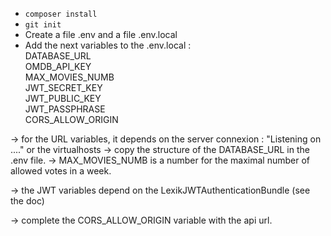 
- `composer install`
- `git init`
- Create a file .env and a file .env.local
- Add the next variables to the .env.local :  
DATABASE_URL   
OMDB_API_KEY   
MAX_MOVIES_NUMB   
JWT_SECRET_KEY   
JWT_PUBLIC_KEY   
JWT_PASSPHRASE   
CORS_ALLOW_ORIGIN   

-> for the URL variables, it depends on the server connexion : "Listening on ...." or the virtualhosts -> copy the structure of the DATABASE_URL in the .env file. -> MAX_MOVIES_NUMB is a number for the maximal number of allowed votes in a week.

-> the JWT variables depend on the LexikJWTAuthenticationBundle (see the doc)

-> complete the CORS_ALLOW_ORIGIN variable with the api url.
